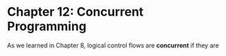 # Chapter 12: Concurrent Programming
As we learned in Chapter 8, logical control flows are **concurrent** if they are 